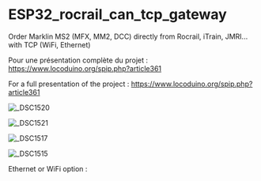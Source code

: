 # ESP32_rocrail_can_tcp_gateway
 Order Marklin MS2 (MFX, MM2, DCC) directly from Rocrail, iTrain, JMRI... with TCP (WiFi, Ethernet)

 Pour une présentation complète du projet : https://www.locoduino.org/spip.php?article361

  For a full presentation of the project : https://www.locoduino.org/spip.php?article361

![_DSC1520](https://github.com/user-attachments/assets/242b7452-4fb5-4c29-a2d8-c9abee1db9bf)

![_DSC1521](https://github.com/user-attachments/assets/6438dfe6-86c9-4521-a4ef-2a19af24358d)

![_DSC1517](https://github.com/user-attachments/assets/33c8b243-ef7a-48a3-8dcd-28b861a2b1b3)

![_DSC1515](https://github.com/user-attachments/assets/a59d2dff-415e-4079-83a0-ede4b75c0032)

Ethernet or WiFi option :



